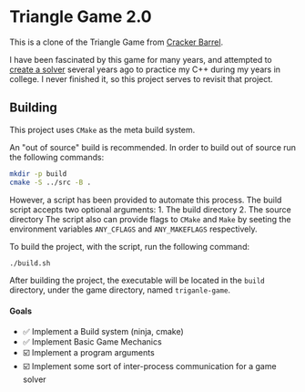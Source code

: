 # Triangle Game 2.0


This is a clone of the Triangle Game from [Cracker Barrel](https://blog.crackerbarrel.com/2021/08/13/how-to-beat-the-cracker-barrel-peg-game/).

I have been fascinated by this game for many years, and attempted to [create a solver](https://github.com/jamesraylittle/Triangle-Game) several years ago to practice my C++ during my years in college. I never finished it, so this project serves to revisit that project.

## Building

This project uses `CMake` as the meta build system.

An "out of source" build is recommended. In order to build out of source run the following commands:

```bash
mkdir -p build
cmake -S ../src -B .
```

However, a script has been provided to automate this process. The build script accepts two optional arguments:
	1. The build directory
	2. The source directory
The script also can provide flags to `CMake` and `Make` by seeting the environment variables `ANY_CFLAGS` and `ANY_MAKEFLAGS` respectively.

To build the project, with the script, run the following command:

```bash
./build.sh
```

After building the project, the executable will be located in the `build` directory, under the game directory, named `triganle-game`.

#### Goals
* ✅ Implement a Build system (ninja, cmake)
* ✅ Implement Basic Game Mechanics
* ☑️ Implement a program arguments
* ☑️ Implement some sort of inter-process communication for a game solver